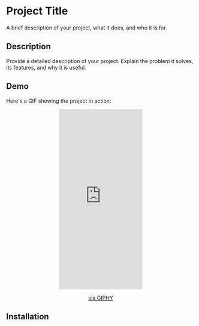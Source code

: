 # Project Title

A brief description of your project, what it does, and who it is for.

## Description

Provide a detailed description of your project. Explain the problem it solves, its features, and why it is useful.

## Demo

Here's a GIF showing the project in action:

<div align="center">
  <iframe src="https://giphy.com/embed/bv3aZntCKopDTSOEfR" width="222" height="480" frameBorder="0" class="giphy-embed" allowFullScreen></iframe><p><a href="https://giphy.com/gifs/bv3aZntCKopDTSOEfR">via GIPHY</a></p>
</div>

## Installation
